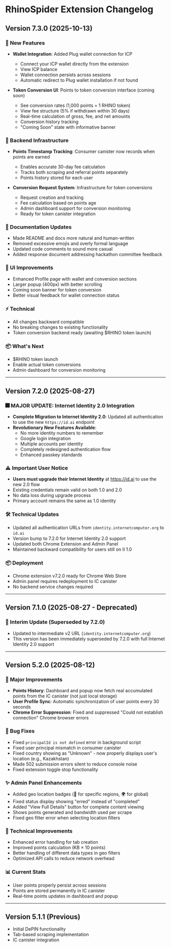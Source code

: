 # RhinoSpider Extension Changelog

## Version 7.3.0 (2025-10-13)

### 🎯 New Features
- **Wallet Integration**: Added Plug wallet connection for ICP
  - Connect your ICP wallet directly from the extension
  - View ICP balance
  - Wallet connection persists across sessions
  - Automatic redirect to Plug wallet installation if not found

- **Token Conversion UI**: Points to token conversion interface (coming soon)
  - See conversion rates (1,000 points = 1 RHINO token)
  - View fee structure (5% if withdrawn within 30 days)
  - Real-time calculation of gross, fee, and net amounts
  - Conversion history tracking
  - "Coming Soon" state with informative banner

### 🔧 Backend Infrastructure
- **Points Timestamp Tracking**: Consumer canister now records when points are earned
  - Enables accurate 30-day fee calculation
  - Tracks both scraping and referral points separately
  - Points history stored for each user

- **Conversion Request System**: Infrastructure for token conversions
  - Request creation and tracking
  - Fee calculation based on points age
  - Admin dashboard support for conversion monitoring
  - Ready for token canister integration

### 📝 Documentation Updates
- Made README and docs more natural and human-written
- Removed excessive emojis and overly formal language
- Updated code comments to sound more casual
- Added response document addressing hackathon committee feedback

### 🎨 UI Improvements
- Enhanced Profile page with wallet and conversion sections
- Larger popup (400px) with better scrolling
- Coming soon banner for token conversion
- Better visual feedback for wallet connection status

### ⚡ Technical
- All changes backward compatible
- No breaking changes to existing functionality
- Token conversion backend ready (awaiting $RHINO token launch)

### 📦 What's Next
- $RHINO token launch
- Enable actual token conversions
- Admin dashboard for conversion monitoring

---

## Version 7.2.0 (2025-08-27)

### 🎆 MAJOR UPDATE: Internet Identity 2.0 Integration
- **Complete Migration to Internet Identity 2.0**: Updated all authentication to use the new `https://id.ai` endpoint
- **Revolutionary New Features Available**:
  - No more identity numbers to remember
  - Google login integration
  - Multiple accounts per identity
  - Completely redesigned authentication flow
  - Enhanced passkey standards

### ⚠️ Important User Notice
- **Users must upgrade their Internet Identity** at https://id.ai to use the new 2.0 flow
- Existing credentials remain valid on both 1.0 and 2.0
- No data loss during upgrade process
- Primary account remains the same as 1.0 identity

### 🛠 Technical Updates
- Updated all authentication URLs from `identity.internetcomputer.org` to `id.ai`
- Version bump to 7.2.0 for Internet Identity 2.0 support
- Updated both Chrome Extension and Admin Panel
- Maintained backward compatibility for users still on II 1.0

### 📦 Deployment
- Chrome extension v7.2.0 ready for Chrome Web Store
- Admin panel requires redeployment to IC canister
- No backend service changes required

---

## Version 7.1.0 (2025-08-27 - Deprecated)

### 🔐 Interim Update (Superseded by 7.2.0)
- Updated to intermediate v2 URL (`identity.internetcomputer.org`)
- This version has been immediately superseded by 7.2.0 with full Internet Identity 2.0 support

---

## Version 5.2.0 (2025-08-12)

### 🎉 Major Improvements
- **Points History**: Dashboard and popup now fetch real accumulated points from the IC canister (not just local storage)
- **User Profile Sync**: Automatic synchronization of user points every 30 seconds
- **Chrome Error Suppression**: Fixed and suppressed "Could not establish connection" Chrome browser errors

### 🐛 Bug Fixes
- Fixed `principalId is not defined` error in background script
- Fixed user principal mismatch in consumer canister
- Fixed country showing as "Unknown" - now properly displays user's location (e.g., Kazakhstan)
- Made 502 submission errors silent to reduce console noise
- Fixed extension toggle stop functionality

### ✨ Admin Panel Enhancements
- Added geo location badges (📍 for specific regions, 🌍 for global)
- Fixed status display showing "erred" instead of "completed"
- Added "View Full Details" button for complete content viewing
- Shows points generated and bandwidth used per scrape
- Fixed geo filter error when selecting location filters

### 🔧 Technical Improvements
- Enhanced error handling for tab creation
- Improved points calculation (KB × 10 points)
- Better handling of different data types in geo filters
- Optimized API calls to reduce network overhead

### 📊 Current Stats
- User points properly persist across sessions
- Points are stored permanently in IC canister
- Real-time points updates in dashboard and popup

---

## Version 5.1.1 (Previous)
- Initial DePIN functionality
- Tab-based scraping implementation
- IC canister integration